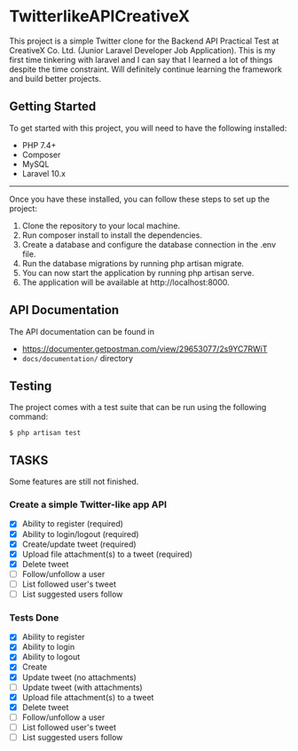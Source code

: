 # TwitterlikeAPICreativeX

This project is a simple Twitter clone for the Backend API Practical Test at CreativeX Co. Ltd. (Junior Laravel Developer Job Application). This is my first time tinkering with laravel and I can say that I learned a lot of things despite the time constraint. Will definitely continue learning the framework and build better projects.

## Getting Started

To get started with this project, you will need to have the following installed:

-   PHP 7.4+
-   Composer
-   MySQL
-   Laravel 10.x

---

Once you have these installed, you can follow these steps to set up the project:

1. Clone the repository to your local machine.
2. Run composer install to install the dependencies.
3. Create a database and configure the database connection in the .env file.
4. Run the database migrations by running php artisan migrate.
5. You can now start the application by running php artisan serve.
6. The application will be available at http://localhost:8000.

## API Documentation

The API documentation can be found in

-   https://documenter.getpostman.com/view/29653077/2s9YC7RWiT
-   `docs/documentation/` directory

## Testing

The project comes with a test suite that can be run using the following command:

```
$ php artisan test

```

## TASKS

Some features are still not finished.

### Create a simple Twitter-like app API

-   [x] Ability to register (required)
-   [x] Ability to login/logout (required)
-   [x] Create/update tweet (required)
-   [x] Upload file attachment(s) to a tweet (required)
-   [x] Delete tweet
-   [ ] Follow/unfollow a user
-   [ ] List followed user's tweet
-   [ ] List suggested users follow

### Tests Done

-   [x] Ability to register
-   [x] Ability to login
-   [x] Ability to logout
-   [x] Create
-   [x] Update tweet (no attachments)
-   [ ] Update tweet (with attachments)
-   [x] Upload file attachment(s) to a tweet
-   [x] Delete tweet
-   [ ] Follow/unfollow a user
-   [ ] List followed user's tweet
-   [ ] List suggested users follow

